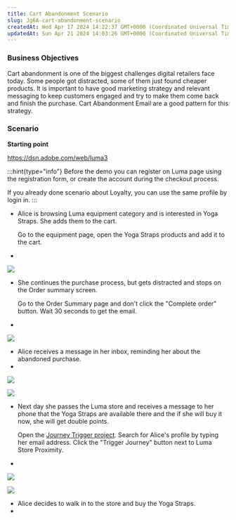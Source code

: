 ```yaml
---
title: Cart Abandonment Scenario
slug: Jg6A-cart-abandonment-scenario
createdAt: Wed Apr 17 2024 14:22:37 GMT+0000 (Coordinated Universal Time)
updatedAt: Sun Apr 21 2024 14:03:26 GMT+0000 (Coordinated Universal Time)
---
```


### Business Objectives

Cart abandonment is one of the biggest challenges digital retailers face today. Some people got distracted, some of them just found cheaper products. It is important to have good marketing strategy and relevant messaging to keep customers engaged and try to make them come back and  finish the purchase. Cart Abandonment Email are a good pattern for this strategy.

### Scenario

**Starting point**

<https://dsn.adobe.com/web/luma3>

:::hint{type="info"}
Before the demo you can register on Luma page using the registration form, or create the account during the checkout process.

If you already done scenario about Loyalty, you can use the same profile by login in.
:::

- Alice is browsing Luma equipment category and is interested in Yoga Straps. She adds them to the cart.&#x20;



  Go to the equipment page, open the Yoga Straps products and add it to the cart.
-

  ![](../../assets/YGYnr89MqHC6qcbnV9qKg_image.png)

* She continues the purchase process, but gets distracted and stops on the Order summary screen.&#x20;



  Go to the Order Summary page and don't click the "Complete order" button. Wait 30 seconds to get the email.
*

  ![](../../assets/FHVI-iLhQL4OBWuBBbHVI_image.png)

- Alice receives a message in her inbox, reminding her about the abandoned purchase.
-

  ![](../../assets/1A-p1rH3BFefzF30rCpRo_image.png)



  ![](../../assets/WIWxaY1L-pmBdqfn1RP3b_image.png)

* Next day she passes the Luma store and receives a message to her phone that the Yoga Straps are available there and the if she will buy it now, she will get double points.



  Open the [Journey Trigger project](https://dsn.adobe.com/cx2/luma3-jt/). Search for Alice's profile by typing her email address. Click the "Trigger Journey" button next to Luma Store Proximity.
*

  ![](../../assets/2HZFn7oZnLA94OjOlG9iD_image.png)



  ![](../../assets/M8i_ELp9DU25TgsTp2Za3_image.png)

- Alice decides to walk in to the store and buy the Yoga Straps.
-

